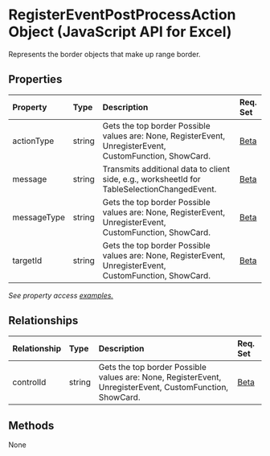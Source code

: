 # RegisterEventPostProcessAction Object (JavaScript API for Excel)

Represents the border objects that make up range border.

## Properties

| Property	   | Type	|Description| Req. Set|
|:---------------|:--------|:----------|:----|
|actionType|string|Gets the top border Possible values are: None, RegisterEvent, UnregisterEvent, CustomFunction, ShowCard.|[Beta](../requirement-sets/excel-api-requirement-sets.md)|
|message|string|Transmits additional data to client side, e.g., worksheetId for TableSelectionChangedEvent.|[Beta](../requirement-sets/excel-api-requirement-sets.md)|
|messageType|string|Gets the top border Possible values are: None, RegisterEvent, UnregisterEvent, CustomFunction, ShowCard.|[Beta](../requirement-sets/excel-api-requirement-sets.md)|
|targetId|string|Gets the top border Possible values are: None, RegisterEvent, UnregisterEvent, CustomFunction, ShowCard.|[Beta](../requirement-sets/excel-api-requirement-sets.md)|

_See property access [examples.](#property-access-examples)_

## Relationships
| Relationship | Type	|Description| Req. Set|
|:---------------|:--------|:----------|:----|
|controlId|string|Gets the top border Possible values are: None, RegisterEvent, UnregisterEvent, CustomFunction, ShowCard.|[Beta](../requirement-sets/excel-api-requirement-sets.md)|

## Methods
None

